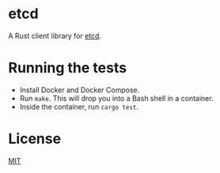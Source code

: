 # etcd

A Rust client library for [etcd](https://github.com/coreos/etcd).

# Running the tests

* Install Docker and Docker Compose.
* Run `make`. This will drop you into a Bash shell in a container.
* Inside the container, run `cargo test`.

# License

[MIT](http://opensource.org/licenses/MIT)
